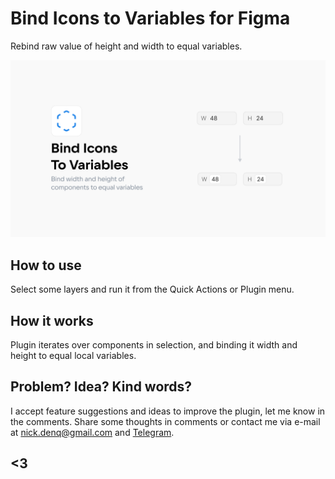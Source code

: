 # Bind Icons to Variables for Figma
Rebind raw value of height and width to equal variables.

![Cover for plugin](https://github.com/qurle/bind-to-variables/blob/main/assets/cover.png?raw=true)

## **How to use**

Select some layers and run it from the Quick Actions or Plugin menu. 

## **How it works**

Plugin iterates over components in selection, and binding it width and height to equal local variables.

## **Problem? Idea? Kind words?**

I accept feature suggestions and ideas to improve the plugin, let me know in the comments.
Share some thoughts in comments or contact me via e-mail at [nick.denq@gmail.com](mailto:nick.denq@gmail.com?subject=Bind%20Icons%20for%20Figma) and [Telegram](http://t.me/qurle).

## <3
